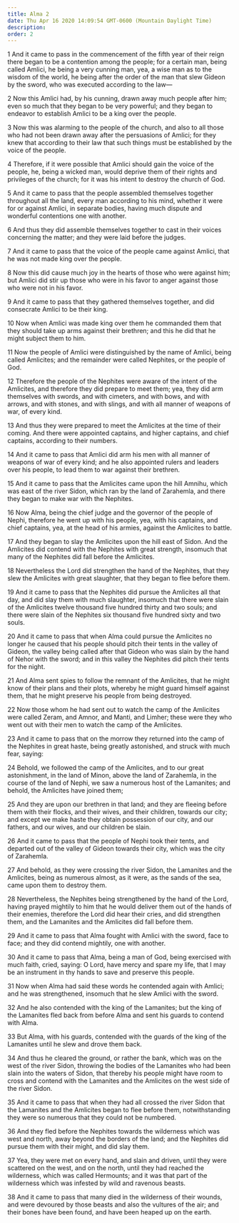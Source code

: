 ```yaml
---
title: Alma 2
date: Thu Apr 16 2020 14:09:54 GMT-0600 (Mountain Daylight Time)
description: 
order: 2
---
```


<p>
  1 And it came to pass in the commencement of the fifth year of their reign
  there began to be a contention among the people; for a certain man, being
  called Amlici, he being a very cunning man, yea, a wise man as to the wisdom
  of the world, he being after the order of the man that slew Gideon by the
  sword, who was executed according to the law&#x2014;
</p>
<p>
  2 Now this Amlici had, by his cunning, drawn away much people after him; even
  so much that they began to be very powerful; and they began to endeavor to
  establish Amlici to be a king over the people.
</p>
<p>
  3 Now this was alarming to the people of the church, and also to all those who
  had not been drawn away after the persuasions of Amlici; for they knew that
  according to their law that such things must be established by the voice of
  the people.
</p>
<p>
  4 Therefore, if it were possible that Amlici should gain the voice of the
  people, he, being a wicked man, would deprive them of their rights and
  privileges of the church; for it was his intent to destroy the church of God.
</p>
<p>
  5 And it came to pass that the people assembled themselves together throughout
  all the land, every man according to his mind, whether it were for or against
  Amlici, in separate bodies, having much dispute and wonderful contentions one
  with another.
</p>
<p>
  6 And thus they did assemble themselves together to cast in their voices
  concerning the matter; and they were laid before the judges.
</p>
<p>
  7 And it came to pass that the voice of the people came against Amlici, that
  he was not made king over the people.
</p>
<p>
  8 Now this did cause much joy in the hearts of those who were against him; but
  Amlici did stir up those who were in his favor to anger against those who were
  not in his favor.
</p>
<p>
  9 And it came to pass that they gathered themselves together, and did
  consecrate Amlici to be their king.
</p>
<p>
  10 Now when Amlici was made king over them he commanded them that they should
  take up arms against their brethren; and this he did that he might subject
  them to him.
</p>
<p>
  11 Now the people of Amlici were distinguished by the name of Amlici, being
  called Amlicites; and the remainder were called Nephites, or the people of
  God.
</p>
<p>
  12 Therefore the people of the Nephites were aware of the intent of the
  Amlicites, and therefore they did prepare to meet them; yea, they did arm
  themselves with swords, and with cimeters, and with bows, and with arrows, and
  with stones, and with slings, and with all manner of weapons of war, of every
  kind.
</p>
<p>
  13 And thus they were prepared to meet the Amlicites at the time of their
  coming. And there were appointed captains, and higher captains, and chief
  captains, according to their numbers.
</p>
<p>
  14 And it came to pass that Amlici did arm his men with all manner of weapons
  of war of every kind; and he also appointed rulers and leaders over his
  people, to lead them to war against their brethren.
</p>
<p>
  15 And it came to pass that the Amlicites came upon the hill Amnihu, which was
  east of the river Sidon, which ran by the land of Zarahemla, and there they
  began to make war with the Nephites.
</p>
<p>
  16 Now Alma, being the chief judge and the governor of the people of Nephi,
  therefore he went up with his people, yea, with his captains, and chief
  captains, yea, at the head of his armies, against the Amlicites to battle.
</p>
<p>
  17 And they began to slay the Amlicites upon the hill east of Sidon. And the
  Amlicites did contend with the Nephites with great strength, insomuch that
  many of the Nephites did fall before the Amlicites.
</p>
<p>
  18 Nevertheless the Lord did strengthen the hand of the Nephites, that they
  slew the Amlicites with great slaughter, that they began to flee before them.
</p>
<p>
  19 And it came to pass that the Nephites did pursue the Amlicites all that
  day, and did slay them with much slaughter, insomuch that there were slain of
  the Amlicites twelve thousand five hundred thirty and two souls; and there
  were slain of the Nephites six thousand five hundred sixty and two souls.
</p>
<p>
  20 And it came to pass that when Alma could pursue the Amlicites no longer he
  caused that his people should pitch their tents in the valley of Gideon, the
  valley being called after that Gideon who was slain by the hand of Nehor with
  the sword; and in this valley the Nephites did pitch their tents for the
  night.
</p>
<p>
  21 And Alma sent spies to follow the remnant of the Amlicites, that he might
  know of their plans and their plots, whereby he might guard himself against
  them, that he might preserve his people from being destroyed.
</p>
<p>
  22 Now those whom he had sent out to watch the camp of the Amlicites were
  called Zeram, and Amnor, and Manti, and Limher; these were they who went out
  with their men to watch the camp of the Amlicites.
</p>
<p>
  23 And it came to pass that on the morrow they returned into the camp of the
  Nephites in great haste, being greatly astonished, and struck with much fear,
  saying:
</p>
<p>
  24 Behold, we followed the camp of the Amlicites, and to our great
  astonishment, in the land of Minon, above the land of Zarahemla, in the course
  of the land of Nephi, we saw a numerous host of the Lamanites; and behold, the
  Amlicites have joined them;
</p>
<p>
  25 And they are upon our brethren in that land; and they are fleeing before
  them with their flocks, and their wives, and their children, towards our city;
  and except we make haste they obtain possession of our city, and our fathers,
  and our wives, and our children be slain.
</p>
<p>
  26 And it came to pass that the people of Nephi took their tents, and departed
  out of the valley of Gideon towards their city, which was the city of
  Zarahemla.
</p>
<p>
  27 And behold, as they were crossing the river Sidon, the Lamanites and the
  Amlicites, being as numerous almost, as it were, as the sands of the sea, came
  upon them to destroy them.
</p>
<p>
  28 Nevertheless, the Nephites being strengthened by the hand of the Lord,
  having prayed mightily to him that he would deliver them out of the hands of
  their enemies, therefore the Lord did hear their cries, and did strengthen
  them, and the Lamanites and the Amlicites did fall before them.
</p>
<p>
  29 And it came to pass that Alma fought with Amlici with the sword, face to
  face; and they did contend mightily, one with another.
</p>
<p>
  30 And it came to pass that Alma, being a man of God, being exercised with
  much faith, cried, saying: O Lord, have mercy and spare my life, that I may be
  an instrument in thy hands to save and preserve this people.
</p>
<p>
  31 Now when Alma had said these words he contended again with Amlici; and he
  was strengthened, insomuch that he slew Amlici with the sword.
</p>
<p>
  32 And he also contended with the king of the Lamanites; but the king of the
  Lamanites fled back from before Alma and sent his guards to contend with Alma.
</p>
<p>
  33 But Alma, with his guards, contended with the guards of the king of the
  Lamanites until he slew and drove them back.
</p>
<p>
  34 And thus he cleared the ground, or rather the bank, which was on the west
  of the river Sidon, throwing the bodies of the Lamanites who had been slain
  into the waters of Sidon, that thereby his people might have room to cross and
  contend with the Lamanites and the Amlicites on the west side of the river
  Sidon.
</p>
<p>
  35 And it came to pass that when they had all crossed the river Sidon that the
  Lamanites and the Amlicites began to flee before them, notwithstanding they
  were so numerous that they could not be numbered.
</p>
<p>
  36 And they fled before the Nephites towards the wilderness which was west and
  north, away beyond the borders of the land; and the Nephites did pursue them
  with their might, and did slay them.
</p>
<p>
  37 Yea, they were met on every hand, and slain and driven, until they were
  scattered on the west, and on the north, until they had reached the
  wilderness, which was called Hermounts; and it was that part of the wilderness
  which was infested by wild and ravenous beasts.
</p>
<p>
  38 And it came to pass that many died in the wilderness of their wounds, and
  were devoured by those beasts and also the vultures of the air; and their
  bones have been found, and have been heaped up on the earth.
</p>
